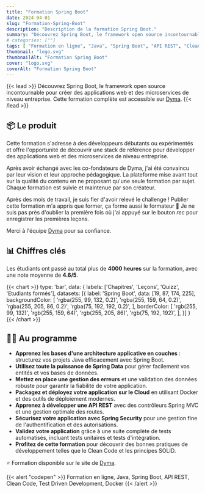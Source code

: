 ```yaml
---
title: "Formation Spring Boot"
date: 2024-04-01
slug: "Formation-Spring-Boot"
description: "Description de la formation Spring Boot."
summary: "Découvrez Spring Boot, le framework open source incontournable pour créer des applications web et des microservices de niveau entreprise. Cette formation complète est accessible sur [Dyma](https://dyma.fr/formations/spring-boot)."
# categories: [""]
tags: [ "Formation en ligne", "Java", "Spring Boot", "API REST", "Clean Code", "Test Driven Development" ]
thumbnail: "logo.svg"
thumbnailAlt: "Formation Spring Boot"
cover: "logo.svg"
coverAlt: "Formation Spring Boot"
---
```


{{< lead >}}
Découvrez Spring Boot, le framework open source incontournable pour créer des applications web et des microservices de
niveau entreprise. Cette formation complète est accessible sur [Dyma](https://dyma.fr/formations/spring-boot).
{{< /lead >}}

## :package: Le produit

Cette formation s'adresse à des développeurs débutants ou expérimentés et offre l'opportunité de découvrir
une stack de référence pour développer des applications web et des microservices de niveau entreprise.

Après avoir échangé avec les co-fondateurs de Dyma, j'ai été convaincu par leur vision et
leur approche pédagogique. La plateforme mise avant tout sur la qualité du contenu en ne proposant qu'une seule
formation par sujet. Chaque formation est suivie et maintenue par son créateur.

Après des mois de travail, je suis fier d'avoir relevé le challenge ! Publier cette formation
m'a appris que former, ça forme aussi le formateur :slightly_smiling_face: Je ne suis pas près d'oublier
la première fois où j'ai appuyé sur le bouton *rec* pour enregistrer les premières leçons.

Merci à l'équipe [Dyma](https://dyma.fr/) pour sa confiance. 

## :bar_chart: Chiffres clés

Les étudiants ont passé au total plus de **4000 heures** sur la formation, avec une note moyenne de **4.6/5**.

{{< chart >}}
type: 'bar',
data: {
labels: ['Chapitres', 'Leçons', 'Quizz', 'Etudiants formés'],
datasets: [{
label: 'Spring Boot',
data: [19, 87, 174, 225],
backgroundColor: [
'rgba(255, 99, 132, 0.2)',
'rgba(255, 159, 64, 0.2)',
'rgba(255, 205, 86, 0.2)',
'rgba(75, 192, 192, 0.2)',
],
borderColor: [
'rgb(255, 99, 132)',
'rgb(255, 159, 64)',
'rgb(255, 205, 86)',
'rgb(75, 192, 192)',
],
}]
}
{{< /chart >}}

## :teacher: Au programme

* **Apprenez les bases d'une architecture applicative en couches** : structurez vos projets Java efficacement avec Spring
  Boot.
* **Utilisez toute la puissance de Spring Data** pour gérer facilement vos entités et vos bases de données.
* **Mettez en place une gestion des erreurs** et une validation des données robuste pour garantir la fiabilité de votre
  application.
* **Packagez et déployez votre application sur le Cloud** en utilisant Docker et des outils de déploiement modernes.
* **Apprenez à développer une API REST** avec des contrôleurs Spring MVC et une gestion optimale des routes.
* **Sécurisez votre application avec Spring Security** pour une gestion fine de l'authentification et des autorisations.
* **Validez votre application** grâce à une suite complète de tests automatisés, incluant tests unitaires et tests
  d'intégration.
* **Profitez de cette formation** pour découvrir des bonnes pratiques de développement telles que le Clean Code et les
  principes SOLID.

:star: Formation disponible sur le site de [Dyma](https://dyma.fr/formations/spring-boot).

{{< alert "codepen" >}}
Formation en ligne, Java, Spring Boot, API REST, Clean Code, Test Driven Development, Docker 
{{< /alert >}}
